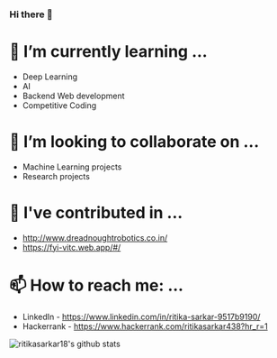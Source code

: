 ### Hi there 👋

<!--
**ritikasarkar18/ritikasarkar18** is a ✨ _special_ ✨ repository because its `README.md` (this file) appears on your GitHub profile.

Here are some ideas to get you started:

- 🔭 I’m currently working on ...
- 😄 Pronouns: ...
- ⚡ Fun fact: ...
- 💬 Ask me about ...
# 🤔 I’m looking for help with ...
- 
-->
# 🌱 I’m currently learning ...
- Deep Learning
- AI
- Backend Web development
- Competitive Coding

# 👯 I’m looking to collaborate on ...
- Machine Learning projects
- Research projects

# 🔭 I've contributed in ...
- http://www.dreadnoughtrobotics.co.in/
- https://fyi-vitc.web.app/#/

# 📫 How to reach me: ...
- LinkedIn - https://www.linkedin.com/in/ritika-sarkar-9517b9190/
- Hackerrank - https://www.hackerrank.com/ritikasarkar438?hr_r=1

![ritikasarkar18's github stats](https://github-readme-stats.vercel.app/api?username=ritikasarkar18&count_private=true)
